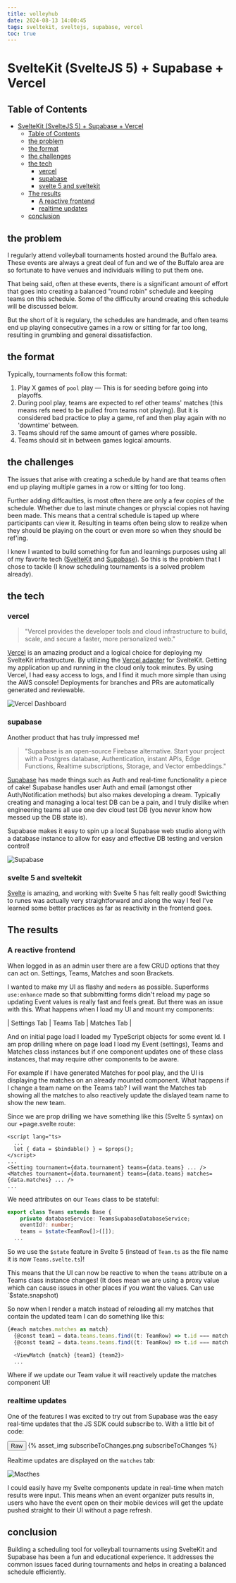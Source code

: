 ```yaml
---
title: volleyhub
date: 2024-08-13 14:00:45
tags: sveltekit, sveltejs, supabase, vercel
toc: true
---
```


# SvelteKit (SvelteJS 5) + Supabase + Vercel

## Table of Contents
- [SvelteKit (SvelteJS 5) + Supabase + Vercel](#sveltekit-sveltejs-5--supabase--vercel)
  - [Table of Contents](#table-of-contents)
  - [the problem](#the-problem)
  - [the format](#the-format)
  - [the challenges](#the-challenges)
  - [the tech](#the-tech)
    - [vercel](#vercel)
    - [supabase](#supabase)
    - [svelte 5 and sveltekit](#svelte-5-and-sveltekit)
  - [The results](#the-results)
    - [A reactive frontend](#a-reactive-frontend)
    - [realtime updates](#realtime-updates)
  - [conclusion](#conclusion)

## the problem

I regularly attend volleyball tournaments hosted around the Buffalo area. These events are always a great deal of fun and we of the Buffalo area are so fortunate to have venues and individuals willing to put them one.

That being said, often at these events, there is a significant amount of effort that goes into creating a balanced "round robin" schedule and keeping teams on this schedule. Some of the difficulty around creating this schedule will be discussed below.

But the short of it is regulary, the schedules are handmade, and often teams end up playing consecutive games in a row or sitting for far too long, resulting in grumbling and general dissatisfaction.

## the format

Typically, tournaments follow this format:

1. Play X games of `pool` play — This is for seeding before going into playoffs.
2. During pool play, teams are expected to ref other teams' matches (this means refs need to be pulled from teams not playing). But it is considered bad practice to play a game, ref and then play again with no 'downtime' between.
3. Teams should ref the same amount of games where possible.
4. Teams should sit in between games logical amounts.

## the challenges

The issues that arise with creating a schedule by hand are that teams often end up playing multiple games in a row or sitting for too long.

Further adding diffcaulties, is most often there are only a few copies of the schedule. Whether due to last minute changes or physcial copies not having been made. This means that a central schedule is taped up where participants can view it. Resulting in teams often being slow to realize when they should be playing on the court or even more so when they should be ref'ing.

I knew I wanted to build something for fun and learnings purposes using all of my favorite tech ([SvelteKit](https://kit.svelte.dev/) and [Supabase](https://supabase.com/)). So this is the problem that I chose to tackle (I know scheduling tournaments is a solved problem already).

## the tech

### vercel

> "Vercel provides the developer tools and cloud infrastructure to build, scale, and secure a faster, more personalized web."

[Vercel](https://vercel.com/) is an amazing product and a logical choice for deploying my SvelteKit infrastructure. By utilizing the [Vercel adapter](https://kit.svelte.dev/docs/adapter-vercel) for SvelteKit. Getting my application up and running in the cloud only took minutes. By using Vercel, I had easy access to logs, and I find it much more simple than using the AWS console! Deployments for branches and PRs are automatically generated and reviewable.

![Vercel Dashboard](/images/volleyhub/vercel.png)

### supabase

Another product that has truly impressed me!

> "Supabase is an open-source Firebase alternative. Start your project with a Postgres database, Authentication, instant APIs, Edge Functions, Realtime subscriptions, Storage, and Vector embeddings."

[Supabase](https://supabase.com/) has made things such as Auth and real-time functionality a piece of cake! Supabase handles user Auth and email (amongst other Auth/Notification methods) but also makes developing a dream. Typically creating and managing a local test DB can be a pain, and I truly dislike when engineering teams all use one dev cloud test DB (you never know how messed up the DB state is).

Supabase makes it easy to spin up a local Supabase web studio along with a database instance to allow for easy and effective DB testing and version control!

![Supabase](/images/volleyhub/supabase.png)

### svelte 5 and sveltekit

[Svelte](https://svelte.dev/) is amazing, and working with Svelte 5 has felt really good! Swicthing to runes was actually very straightforward and along the way I feel I've learned some better practices as far as reactivity in the frontend goes.

## The results

### A reactive frontend

When logged in as an admin user there are a few CRUD options that they can act on. Settings, Teams, Matches and soon Brackets.

I wanted to make my UI as flashy and `modern` as possible. Superforms `use:enhance` made so that subbmitting forms didn't reload my page so updating Event values is really fast and feels great. But there was an issue with this. What happens when I load my UI and mount my components:

| Settings Tab | Teams Tab | Matches Tab |

And on initial page load I loaded my TypeScript objects for some event Id. I am prop drilling where on page load I load my Event (settings), Teams and Matches class instances but if one component updates one of these class instances, that may require other components to be aware.

For example if I have generated Matches for pool play, and the UI is displaying the matches on an already mounted component. What happens if I change a team name on the Teams tab? I will want the Matches tab showing all the matches to also reactively update the dislayed team name to show the new team.

Since we are prop drilling we have something like this (Svelte 5 syntax) on our +page.svelte route:

```svelte
<script lang="ts>
  ...
  let { data = $bindable() } = $props();
</script>
...
<Setting tournament={data.tournament} teams={data.teams} ... />
<Matches tournament={data.tournament} teams={data.teams} matches={data.matches} ... />
...
```

We need attributes on our `Teams` class to be stateful:
```ts
export class Teams extends Base {
	private databaseService: TeamsSupabaseDatabaseService;
	eventId?: number;
	teams = $state<TeamRow[]>([]);
  ...
```

So we use the `$state` feature in Svelte 5 (instead of `Team.ts` as the file name it is now `Teams.svelte.ts`)!

This means that the UI can now be reactive to when the `teams` attribute on a Teams class instance changes! (It does mean we are using a proxy value which can cause issues in other places if you want the values. Can use `$state.snapshot)

So now when I render a match instead of reloading all my matches that contain the updated team I can do something like this:

```ts
{#each matches.matches as match}
  {@const team1 = data.teams.teams.find((t: TeamRow) => t.id === match.team1)}
  {@const team2 = data.teams.teams.find((t: TeamRow) => t.id === match.team2)}

  <ViewMatch {match} {team1} {team2}>
  ...
```

Where if we update our Team value it will reactively update the matches component UI!

### realtime updates

One of the features I was excited to try out from Supabase was the easy real-time updates that the JS SDK could subscribe to. With a little bit of code:

<div class="code-class">
  <button class="code-toggle">Raw</button>
  {% asset_img subscribeToChanges.png subscribeToChanges %}
  <p class="code-snippet"></p>
</div>

Realtime updates are displayed on the `matches` tab:

![Macthes](/images/volleyhub/matches.png)


I could easily have my Svelte components update in real-time when match results were input. This means when an event organizer puts results in, users who have the event open on their mobile devices will get the update pushed straight to their UI without a page refresh.

## conclusion

Building a scheduling tool for volleyball tournaments using SvelteKit and Supabase has been a fun and educational experience. It addresses the common issues faced during tournaments and helps in creating a balanced schedule efficiently.

